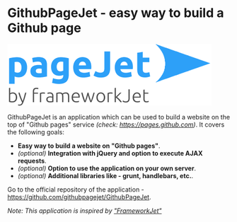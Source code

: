 # GithubPageJet - easy way to build a Github page
![Logo](https://raw.githubusercontent.com/githubpagejet/GithubPageJet/master/resources/pageJet-logo.png)

GithubPageJet is an application which can be used to build a website on the top of "Github pages" service *(check: https://pages.github.com)*. It covers the following goals:
- **Easy way to build a website on "Github pages"**.
- *(optional)* **Integration with jQuery and option to execute AJAX requests**.
- *(optional)* **Option to use the application on your own server**.
- *(optional)* **Additional libraries like - grunt, handlebars, etc.**.

Go to the official repository of the application - https://github.com/githubpagejet/GithubPageJet.

*Note: This application is inspired by ["FrameworkJet"](https://github.com/frameworkjet/FrameworkJet)*
